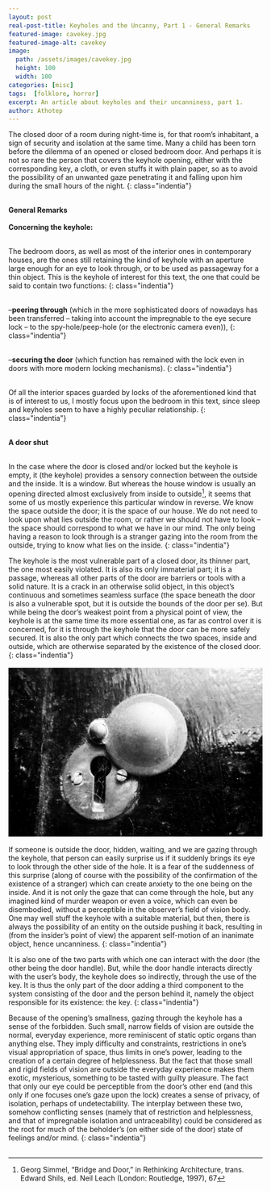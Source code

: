 ```yaml
---
layout: post
real-post-title: Keyholes and the Uncanny, Part 1 - General Remarks
featured-image: cavekey.jpg
featured-image-alt: cavekey
image:
  path: /assets/images/cavekey.jpg
  height: 100
  width: 100
categories: [misc]
tags:  [folklore, horror]
excerpt: An article about keyholes and their uncanniness, part 1.
author: Athotep
---
```


The closed door of a room during night-time is, for that room’s inhabitant, a sign of security and isolation at the same time. Many a child has been torn before the dilemma of an opened or closed bedroom door. And perhaps it is not so rare the person that covers the keyhole opening, either with the corresponding key, a cloth, or even stuffs it with plain paper, so as to avoid the possibility of an unwanted gaze penetrating it and falling upon him during the small hours of the night.
{: class="indentia"}  
<br>

**General Remarks**  
<br>
**Concerning the keyhole:**  
<br>

The bedroom doors, as well as most of the interior ones in contemporary houses, are the ones still retaining the kind of keyhole with an aperture large enough for an eye to look through, or to be used as passageway for a thin object. This is the keyhole of interest for this text, the one that could be said to contain two functions:
{: class="indentia"}  
<br>

–**peering through** (which in the more sophisticated doors of nowadays has been transferred – taking into account the impregnable to the eye secure lock – to the spy-hole/peep-hole (or the electronic camera even)),
{: class="indentia"}  
<br>

–**securing the door** (which function has remained with the lock even in doors with more modern locking mechanisms).
{: class="indentia"}  
<br>

Of all the interior spaces guarded by locks of the aforementioned kind that is of interest to us, I mostly focus upon the bedroom in this text, since sleep and keyholes seem to have a highly peculiar relationship.
{: class="indentia"}  
<br>

**A door shut**  
<br>

In the case where the door is closed and/or locked but the keyhole is empty, it (the keyhole) provides a sensory connection between the outside and the inside. It is a window. But whereas the house window is usually an opening directed almost exclusively from inside to outside[^1], it seems that some of us mostly experience this particular window in reverse. We know the space outside the door; it is the space of our house. We do not need to look upon what lies outside the room, or rather we should not have to look – the space should correspond to what we have in our mind. The only being having a reason to look through is a stranger gazing into the room from the outside, trying to know what lies on the inside.
{: class="indentia"}

The keyhole is the most vulnerable part of a closed door, its thinner part, the one most easily violated. It is also its only immaterial part; it is a passage, whereas all other parts of the door are barriers or tools with a solid nature. It is a crack in an otherwise solid object, in this object’s continuous and sometimes seamless surface (the space beneath the door is also a vulnerable spot, but it is outside the bounds of the door per se). But while being the door’s weakest point from a physical point of view, the keyhole is at the same time its more essential one, as far as control over it is concerned, for it is through the keyhole that the door can be more safely secured. It is also the only part which connects the two spaces, inside and outside, which are otherwise separated by the existence of the closed door.
{: class="indentia"}  
<br>
![keyhole1](/assets/images/2863810_orig.jpg)
<br>

If someone is outside the door, hidden, waiting, and we are gazing through the keyhole, that person can easily surprise us if it suddenly brings its eye to look through the other side of the hole. It is a fear of the suddenness of this surprise (along of course with the possibility of the confirmation of the existence of a stranger) which can create anxiety to the one being on the inside. And it is not only the gaze that can come through the hole, but any imagined kind of murder weapon or even a voice, which can even be disembodied, without a perceptible in the observer’s field of vision body. One may well stuff the keyhole with a suitable material, but then, there is always the possibility of an entity on the outside pushing it back, resulting in (from the insider’s point of view) the apparent self-motion of an inanimate object, hence uncanniness.
{: class="indentia"}

It is also one of the two parts with which one can interact with the door (the other being the door handle). But, while the door handle interacts directly with the user’s body, the keyhole does so indirectly, through the use of the key. It is thus the only part of the door adding a third component to the system consisting of the door and the person behind it, namely the object responsible for its existence: the key.
{: class="indentia"}

Because of the opening’s smallness, gazing through the keyhole has a sense of the forbidden. Such small, narrow fields of vision are outside the normal, everyday experience, more reminiscent of static optic organs than anything else. They imply difficulty and constraints, restrictions in one’s visual appropriation of space, thus limits in one’s power, leading to the creation of a certain degree of helplessness. But the fact that those small and rigid fields of vision are outside the everyday experience makes them exotic, mysterious, something to be tasted with guilty pleasure. The fact that only our eye could be perceptible from the door’s other end (and this only if one focuses one’s gaze upon the lock) creates a sense of privacy, of isolation, perhaps of undetectability. The interplay between these two, somehow conflicting senses (namely that of restriction and helplessness, and that of impregnable isolation and untraceability) could be considered as the root for much of the beholder’s (on either side of the door) state of feelings and/or mind.
{: class="indentia"}  
<br>

[^1]: Georg Simmel, “Bridge and Door,” in Rethinking Architecture, trans. Edward Shils, ed. Neil Leach (London: Routledge, 1997), 67
